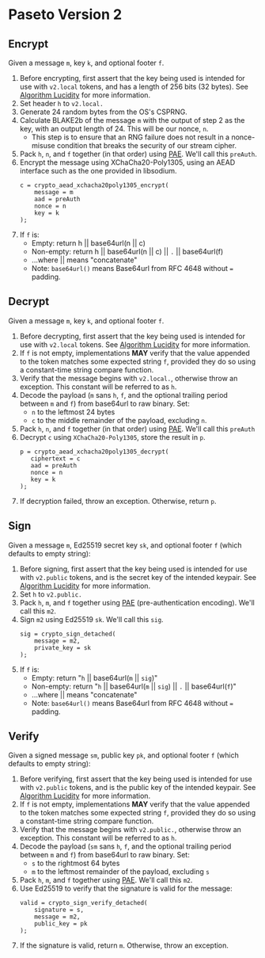# Paseto Version 2

## Encrypt

Given a message `m`, key `k`, and optional footer `f`.

1. Before encrypting, first assert that the key being used is intended for use
   with `v2.local` tokens, and has a length of 256 bits (32 bytes). 
   See [Algorithm Lucidity](../02-Implementation-Guide/03-Algorithm-Lucidity.md)
   for more information.
2. Set header `h` to `v2.local.`
3. Generate 24 random bytes from the OS's CSPRNG.
4. Calculate BLAKE2b of the message `m` with the output of step 2 as the key,
   with an output length of 24. This will be our nonce, `n`.
   * This step is to ensure that an RNG failure does not result in a
     nonce-misuse condition that breaks the security of our stream cipher.
5. Pack `h`, `n`, and `f` together (in that order) using 
   [PAE](Common.md#authentication-padding).
   We'll call this `preAuth`.
6. Encrypt the message using XChaCha20-Poly1305, using an AEAD interface such as
   the one provided in libsodium.
   ```
   c = crypto_aead_xchacha20poly1305_encrypt(
       message = m
       aad = preAuth
       nonce = n
       key = k
   );
   ```
7. If `f` is:
   * Empty: return h || base64url(n || c)
   * Non-empty: return h || base64url(n || c) || `.` || base64url(f)
   * ...where || means "concatenate"
   * Note: `base64url()` means Base64url from RFC 4648 without `=` padding.

## Decrypt

Given a message `m`, key `k`, and optional footer `f`.

1. Before decrypting, first assert that the key being used is intended for use
   with `v2.local` tokens. See [Algorithm Lucidity](../02-Implementation-Guide/03-Algorithm-Lucidity.md)
   for more information.
2. If `f` is not empty, implementations **MAY** verify that the value appended
   to the token matches some expected string `f`, provided they do so using a
   constant-time string compare function.
3. Verify that the message begins with `v2.local.`, otherwise throw an
   exception. This constant will be referred to as `h`.
4. Decode the payload (`m` sans `h`, `f`, and the optional trailing period
   between `m` and `f`) from base64url to raw binary. Set:
   * `n` to the leftmost 24 bytes
   * `c` to the middle remainder of the payload, excluding `n`.
5. Pack `h`, `n`, and `f` together (in that order) using
   [PAE](Common.md#authentication-padding). 
   We'll call this `preAuth`
6. Decrypt `c` using `XChaCha20-Poly1305`, store the result in `p`.
   ```
   p = crypto_aead_xchacha20poly1305_decrypt(
      ciphertext = c
      aad = preAuth
      nonce = n
      key = k
   );
   ```
7. If decryption failed, throw an exception. Otherwise, return `p`. 

## Sign

Given a message `m`, Ed25519 secret key `sk`, and
optional footer `f` (which defaults to empty string):

1. Before signing, first assert that the key being used is intended for use
   with `v2.public` tokens, and is the secret key of the intended keypair.
   See [Algorithm Lucidity](../02-Implementation-Guide/03-Algorithm-Lucidity.md)
   for more information.
2. Set `h` to `v2.public.`
3. Pack `h`, `m`, and `f` together using
   [PAE](Common.md#authentication-padding)
   (pre-authentication encoding). We'll call this `m2`.
4. Sign `m2` using Ed25519 `sk`. We'll call this `sig`.
   ```
   sig = crypto_sign_detached(
       message = m2,
       private_key = sk
   );
   ```
5. If `f` is:
   * Empty: return "`h` || base64url(`m` || `sig`)"
   * Non-empty: return "`h` || base64url(`m` || `sig`) || `.` || base64url(`f`)"
   * ...where || means "concatenate"
   * Note: `base64url()` means Base64url from RFC 4648 without `=` padding.

## Verify

Given a signed message `sm`, public key `pk`, and optional footer `f`
(which defaults to empty string):

1. Before verifying, first assert that the key being used is intended for use
   with `v2.public` tokens, and is the public key of the intended keypair.
   See [Algorithm Lucidity](../02-Implementation-Guide/03-Algorithm-Lucidity.md)
   for more information.
2. If `f` is not empty, implementations **MAY** verify that the value appended
   to the token matches some expected string `f`, provided they do so using a
   constant-time string compare function.
3. Verify that the message begins with `v2.public.`, otherwise throw an exception.
   This constant will be referred to as `h`.
4. Decode the payload (`sm` sans `h`, `f`, and the optional trailing period
   between `m` and `f`) from base64url to raw binary. Set:
   * `s` to the rightmost 64 bytes
   * `m` to the leftmost remainder of the payload, excluding `s`  
5. Pack `h`, `m`, and `f` together using
   [PAE](Common.md#authentication-padding).
   We'll call this `m2`.
6. Use Ed25519 to verify that the signature is valid for the message:
   ```
   valid = crypto_sign_verify_detached(
       signature = s,
       message = m2,
       public_key = pk
   );
   ```
7. If the signature is valid, return `m`. Otherwise, throw an exception.
